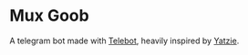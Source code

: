 # Mux Goob

A telegram bot made with [Telebot](https://github.com/tucnak/telebot), heavily inspired by [Yatzie](https://github.com/go-telegram-bot/yatzie).
